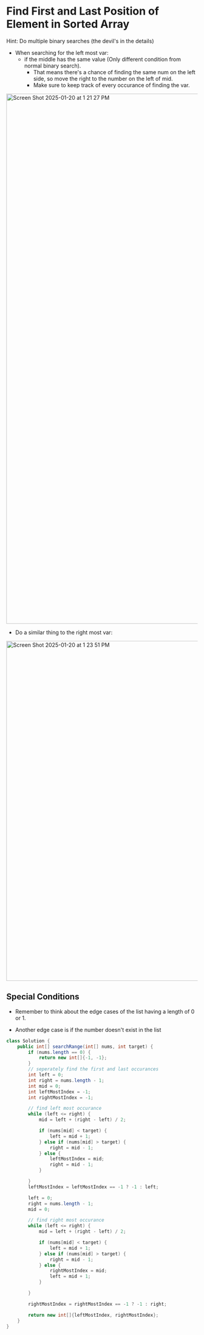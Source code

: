 # Find First and Last Position of Element in Sorted Array

Hint: Do multiple binary searches (the devil's in the details)

- When searching for the left most var:
  - if the middle has the same value (Only different condition from normal binary search).
      - That means there's a chance of finding the same num on the left side, so move the right to the number on the left of mid.
      - Make sure to keep track of every occurance of finding the var.

    
<img width="1394" alt="Screen Shot 2025-01-20 at 1 21 27 PM" src="https://github.com/user-attachments/assets/2903e5e4-503f-496d-b29c-2125f96ecbaf" />

- Do a similar thing to the right most var:

<img width="894" alt="Screen Shot 2025-01-20 at 1 23 51 PM" src="https://github.com/user-attachments/assets/ed76beaf-b233-4f4d-9d91-4e11d7538534" />


## Special Conditions

- Remember to think about the edge cases of the list having a length of 0 or 1.

- Another edge case is if the number doesn't exist in the list


``` java 
class Solution {
    public int[] searchRange(int[] nums, int target) {
        if (nums.length == 0) {
            return new int[]{-1, -1};
        }
        // seperately find the first and last occurances
        int left = 0;
        int right = nums.length - 1;
        int mid = 0;
        int leftMostIndex = -1;
        int rightMostIndex = -1;

        // find left most occurance
        while (left <= right) {
            mid = left + (right - left) / 2;

            if (nums[mid] < target) {
                left = mid + 1;
            } else if (nums[mid] > target) {
                right = mid - 1;
            } else {
                leftMostIndex = mid;
                right = mid - 1;
            }

        }
        leftMostIndex = leftMostIndex == -1 ? -1 : left;

        left = 0;
        right = nums.length - 1;
        mid = 0;

        // find right most occurance
        while (left <= right) {
            mid = left + (right - left) / 2;

            if (nums[mid] < target) {
                left = mid + 1;
            } else if (nums[mid] > target) {
                right = mid - 1;
            } else {
                rightMostIndex = mid;
                left = mid + 1;
            }

        }

        rightMostIndex = rightMostIndex == -1 ? -1 : right;

        return new int[]{leftMostIndex, rightMostIndex};
    }
}
